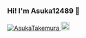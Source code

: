 ### Hi! I'm Asuka12489 👋

<!--
**Asuka12489/Asuka12489** is a ✨ _special_ ✨ repository because its `README.md` (this file) appears on your GitHub profile.

Here are some ideas to get you started:

- 🔭 I’m currently working on ...
- 🌱 I’m currently learning ...
- 👯 I’m looking to collaborate on ...
- 🤔 I’m looking for help with ...
- 💬 Ask me about ...
- 📫 How to reach me: ...
- 😄 Pronouns: ...
- ⚡ Fun fact: ...
-->


<p align="left">
  <a href="https://github.com/Asuka12489">
    <img src="https://komarev.com/ghpvc/?username=AsukaTakemura" alt="AsukaTakemura" />
  </a>
  <a href="https://github.com/Asuka12489">
    <img height="20" src="https://img.shields.io/github/followers/Asuka12489?label=follow&logo=github&style=flat" />
  </a>
</p>
